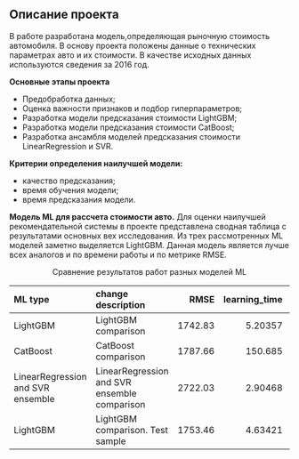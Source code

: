 ## Описание проекта
В работе разработана модель,определяющая рыночную стоимость автомобиля. В основу проекта положены данные о технических параметрах авто и их стоимости. В качестве исходных данных используются сведения за 2016 год.

**Основные этапы проекта**

- Предобработка данных;
- Оценка важности признаков и подбор гиперпараметров;
- Разработка модели предсказания стоимости LightGBM;
- Разработка модели предсказания стоимости CatBoost;
- Разработка ансамбля моделей предсказания стоимости LinearRegression и SVR.


**Критерии определения наилучшей модели:**
- качество предсказания;
- время обучения модели;
- время предсказания модели.

**Модель ML для рассчета стоимости авто.**
Для оценки наилучшей рекомендательной системы в проекте представлена сводная таблица с результатами основных вех исследования. Из трех рассмотренных ML моделей заметно выделяется LightGBM. Данная модель является лучше всех аналогов и по времени работы и по метрике RMSE.

<p align="center"> Сравнение результатов работ разных моделей ML </p>

| ML type                           | change description                           |    RMSE |   learning_time |   prediction_time |
|:----------------------------------|:---------------------------------------------|--------:|----------------:|------------------:|
| LightGBM                          | LightGBM comparison                          | 1742.83 |         5.20357 |        0.352361   |
| CatBoost                          | CatBoost comparison                          | 1787.66 |       150.685   |        0.125602   |
| LinearRegression and SVR ensemble | LinearRegression and SVR ensemble comparison | 2722.03 |         2.90468 |        0.00513816 |
| LightGBM                          | LightGBM comparison. Test sample             | 1753.46 |         4.63421 |        1.34166    |
